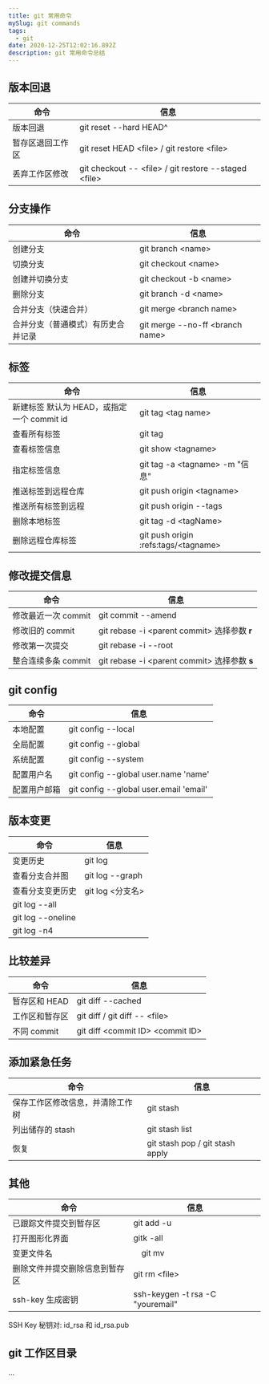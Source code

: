 ```yaml
---
title: git 常用命令
mySlug: git commands
tags:
  - git
date: 2020-12-25T12:02:16.892Z
description: git 常用命令总结
---
```

## 版本回退

命令 | 信息
------------ | -------------
版本回退 | git reset --hard HEAD^
暂存区退回工作区 | git reset HEAD &lt;file&gt; /  git restore &lt;file&gt;
丢弃工作区修改 | git checkout -- &lt;file&gt; / git restore --staged &lt;file&gt;

## 分支操作

命令 | 信息
------------ | -------------
创建分支 | git branch &lt;name&gt;
切换分支 | git checkout &lt;name&gt;
创建并切换分支 | git checkout -b &lt;name&gt;
删除分支 | git branch -d &lt;name&gt;
合并分支（快速合并） | git merge &lt;branch name&gt;
合并分支（普通模式）有历史合并记录 | git merge --no-ff &lt;branch name&gt;

## 标签
命令 | 信息
------------ | -------------
新建标签  默认为 HEAD，或指定一个 commit id | git tag &lt;tag name&gt;
查看所有标签 | git tag
查看标签信息 | git show &lt;tagname&gt;
指定标签信息 | git tag -a &lt;tagname&gt; -m "信息"
推送标签到远程仓库 | git push origin &lt;tagname&gt;
推送所有标签到远程 | git push origin --tags
删除本地标签 | git tag -d &lt;tagName&gt;
删除远程仓库标签 | git push origin :refs:tags/&lt;tagname&gt;

## 修改提交信息
命令 | 信息
------------ | -------------
修改最近一次 commit | git commit --amend
修改旧的 commit | git rebase -i &lt;parent commit&gt;  选择参数 **r**
修改第一次提交 | git rebase -i --root
整合连续多条 commit | git rebase -i &lt;parent commit&gt;  选择参数 **s**

## git config
命令 | 信息
------------ | -------------
本地配置 | git config --local
全局配置 | git config --global
系统配置 | git config --system
配置用户名 | git config --global user.name 'name'
配置用户邮箱 | git config --global user.email 'email'

## 版本变更
命令 | 信息
------------ | -------------
变更历史 | git log
查看分支合并图 | git log --graph
查看分支变更历史 | git log <分支名>
 | git log --all
 | git log --oneline
 | git log -n4

## 比较差异
命令 | 信息
------------ | -------------
暂存区和 HEAD | git diff --cached
工作区和暂存区 | git diff / git diff -- &lt;file&gt;
不同 commit | git diff &lt;commit ID&gt; &lt;commit ID&gt;

## 添加紧急任务
命令 | 信息
------------ | -------------
保存工作区修改信息，并清除工作树 | git stash
列出储存的 stash | git stash list
恢复 | git stash pop / git stash apply

## 其他

命令 | 信息
------------ | -------------
已跟踪文件提交到暂存区 | git add -u
打开图形化界面 | gitk -all
变更文件名 |　git mv 
删除文件并提交删除信息到暂存区 | git rm &lt;file&gt;
ssh-key 生成密钥 | ssh-keygen -t rsa -C "youremail"

SSH Key 秘钥对: id_rsa 和 id_rsa.pub

## git 工作区目录
...